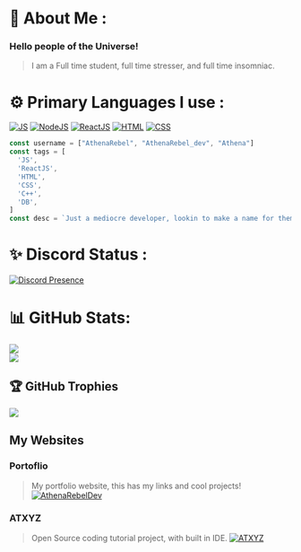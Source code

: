 # 💫 About Me :
### Hello people of the Universe! 
> I am a Full time student, full time stresser, and full time insomniac.

# ⚙️ Primary Languages I use :
[![JS](https://img.shields.io/badge/JavaScript-F7DF1E?style=for-the-badge&logo=javascript&logoColor=black)](https://developer.mozilla.org/en-US/docs/Web/JavaScript/About_JavaScript)
[![NodeJS](https://img.shields.io/badge/Node.js-43853D?style=for-the-badge&logo=node.js&logoColor=white)](https://nodejs.org/en/about/)
[![ReactJS](https://img.shields.io/badge/React-20232A?style=for-the-badge&logo=react&logoColor=61DAFB)](https://reactjs.org)
[![HTML](https://img.shields.io/badge/HTML5-E34F26?style=for-the-badge&logo=html5&logoColor=white)](https://developer.mozilla.org/en-US/docs/Learn/Getting_started_with_the_web/HTML_basics)
[![CSS](https://img.shields.io/badge/CSS-239120?&style=for-the-badge&logo=css3&logoColor=white)](https://developer.mozilla.org/en-US/docs/Web/CSS)

```JavaScript
const username = ["AthenaRebel", "AthenaRebel_dev", "Athena"]
const tags = [
  'JS',
  'ReactJS',
  'HTML',
  'CSS',
  'C++',
  'DB',
]
const desc = `Just a mediocre developer, lookin to make a name for themself!`
```
# ✨ Discord Status :
[![Discord Presence](https://lanyard.cnrad.dev/api/677621755703197696)](https://discord.com/users/677621755703197696)

# 📊 GitHub Stats:
![](https://github-readme-streak-stats.herokuapp.com/?user=AthenaRebel01&theme=dark&hide_border=false)<br/>
![](https://github-readme-stats.vercel.app/api/top-langs/?username=AthenaRebel01&theme=dark&hide_border=false&include_all_commits=true&count_private=true&layout=compact)

## 🏆 GitHub Trophies
![](https://github-profile-trophy.vercel.app/?username=AthenaRebel01&theme=discord&no-frame=false&no-bg=false&margin-w=4)

## My Websites
### Portoflio
> My portfolio website, this has my links and cool projects!
> [![AthenaRebelDev](https://old.athenarebel.dev/assets/images/gallery01/b964aa9d_original.jpg=250x250)](https://athenarebel.dev/ )
### ATXYZ
> Open Source coding tutorial project, with built in IDE.
> [![ATXYZ](https://imgproxy.fourthwall.com/gVmUbu67Jv_3feXkYsOdzwpSYJ7EmS3SnpCdwafhxVY/w:240/sm:1/aHR0cHM6Ly9zdG9y/YWdlLmdvb2dsZWFw/aXMuY29tL2Nkbi5m/b3VydGh3YWxsLmNv/bS9zaG9wcy9zaF9j/MjEyYjVmMC00MjE1/LTRmNzYtODU1My03/NDIyZGI5MDE0OTYv/dGhlbWVzLzI0MmIz/ZGUzLWU0YWYtNDQ0/Ni1hYTA2LTAxMzFh/YzM1NTk4MC5wbmc.webp=250x250)](https://atxyz.click/)


